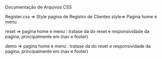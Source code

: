 Documentação de Arquivos CSS

Register.css => Style pagina de Registro de Clientes
style=> Pagina home e menu

reset => pagina home e menu : tratase da do reset e responsividade da pagina, principalmente em (nav e footer)

demo => pagina home e menu : tratase da do reset e responsividade da pagina, principalmente em (nav e footer)

